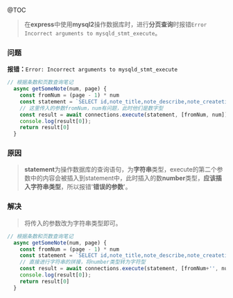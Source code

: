 @TOC

> 在**express**中使用**mysql2**操作数据库时，进行**分页查询**时报错`Error Incorrect arguments to mysqld_stmt_execute`。

### 问题

**报错：**`Error: Incorrect arguments to mysqld_stmt_execute`

```javascript
// 根据条数和页数查询笔记
  async getSomeNote(num, page) {
    const fromNum = (page - 1) * num
    const statement = `SELECT id,note_title,note_describe,note_createtime,note_sort FROM notes_test LIMIT ?,?;`
    // 这里传入的参数fromNum，num有问题，此时他们是数字型
    const result = await connections.execute(statement, [fromNum, num])
    console.log(result[0]);
    return result[0]
  }
```



### 原因

> **statement**为操作数据库的查询语句，为**字符串**类型，execute的第二个参数中的内容会被插入到statement中，此时插入的数**number**类型，**应该插入字符串类型**，所以报错'**错误的参数**'。



### 解决

> 将传入的参数改为字符串类型即可。

```javascript
// 根据条数和页数查询笔记
  async getSomeNote(num, page) {
    const fromNum = (page - 1) * num
    const statement = `SELECT id,note_title,note_describe,note_createtime,note_sort FROM notes_test LIMIT ?,?;`
    // 直接进行字符串的拼接，将number类型转为字符型
    const result = await connections.execute(statement, [fromNum+'', num+''])
    console.log(result[0]);
    return result[0]
  }
```

